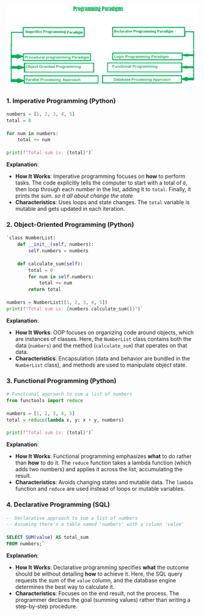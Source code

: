 

![alt text](../../media/paradigms.png)
### 1\. **Imperative Programming (Python)**

```python
numbers = [1, 2, 3, 4, 5]
total = 0

for num in numbers:
    total += num

print(f"Total sum is: {total}")`
```
**Explanation**:

-   **How It Works**: Imperative programming focuses on **how** to perform tasks. The code explicitly tells the computer to start with a total of `0`, then loop through each number in the list, adding it to `total`. Finally, it prints the sum.
*so it all about change the state*
-   **Characteristics**: Uses loops and state changes. The `total` variable is mutable and gets updated in each iteration.

### 2\. **Object-Oriented Programming (Python)**

```python
`class NumberList:
    def __init__(self, numbers):
        self.numbers = numbers

    def calculate_sum(self):
        total = 0
        for num in self.numbers:
            total += num
        return total

numbers = NumberList([1, 2, 3, 4, 5])
print(f"Total sum is: {numbers.calculate_sum()}")`
```
**Explanation**:

-   **How It Works**: OOP focuses on organizing code around objects, which are instances of classes. Here, the `NumberList` class contains both the data (`numbers`) and the method (`calculate_sum`) that operates on that data.
-   **Characteristics**: Encapsulation (data and behavior are bundled in the `NumberList` class), and methods are used to manipulate object state.

### 3\. **Functional Programming (Python)**

```python
# Functional approach to sum a list of numbers
from functools import reduce

numbers = [1, 2, 3, 4, 5]
total = reduce(lambda x, y: x + y, numbers)

print(f"Total sum is: {total}")`
```
**Explanation**:

-   **How It Works**: Functional programming emphasizes **what** to do rather than **how** to do it. The `reduce` function takes a lambda function (which adds two numbers) and applies it across the list, accumulating the result.
-   **Characteristics**: Avoids changing states and mutable data. The `lambda` function and `reduce` are used instead of loops or mutable variables.

### 4\. **Declarative Programming (SQL)**

```sql
-- Declarative approach to sum a list of numbers
-- Assuming there's a table named 'numbers' with a column 'value'

SELECT SUM(value) AS total_sum
FROM numbers;`
```
**Explanation**:

-   **How It Works**: Declarative programming specifies **what** the outcome should be without detailing **how** to achieve it. Here, the SQL query requests the sum of the `value` column, and the database engine determines the best way to calculate it.
-   **Characteristics**: Focuses on the end result, not the process. The programmer declares the goal (summing values) rather than writing a step-by-step procedure.